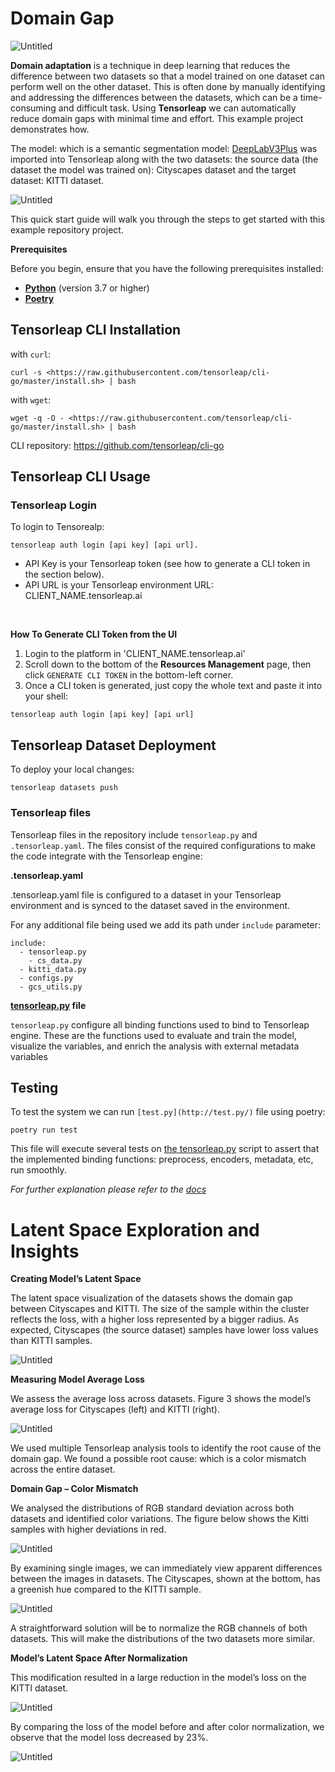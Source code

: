 # Domain Gap

![Untitled](domain_gap/images/domain_gap.png)

**Domain adaptation** is a technique in deep learning that reduces the difference between two datasets so that a model trained on one dataset can perform well on the other dataset. This is often done by manually identifying and addressing the differences between the datasets, which can be a time-consuming and difficult task. Using **Tensorleap** we can automatically reduce domain gaps with minimal time and effort. This example project demonstrates how. 

The model: which is a semantic segmentation model: [DeepLabV3Plus](https://github.com/VainF/DeepLabV3Plus-Pytorch) was imported into Tensorleap along with the two datasets: the source data (the dataset the model was trained on): Cityscapes dataset and the target dataset: KITTI dataset. 

![Untitled](domain_gap/images/cs_kitti_masks.png)

This quick start guide will walk you through the steps to get started with this example repository project.

**Prerequisites**

Before you begin, ensure that you have the following prerequisites installed:

- **[Python](https://www.python.org/)** (version 3.7 or higher)
- **[Poetry](https://python-poetry.org/)**

## Tensorleap **CLI Installation**

with `curl`:

```
curl -s <https://raw.githubusercontent.com/tensorleap/cli-go/master/install.sh> | bash
```

with `wget`:

```
wget -q -O - <https://raw.githubusercontent.com/tensorleap/cli-go/master/install.sh> | bash
```

CLI repository: https://github.com/tensorleap/cli-go

## Tensorleap CLI Usage

### Tensorleap **Login**

To login to Tensorealp:

```
tensorleap auth login [api key] [api url].

```

- API Key is your Tensorleap token (see how to generate a CLI token in the section below).
- API URL is your Tensorleap environment URL: CLIENT_NAME.tensorleap.ai

<br>

**How To Generate CLI Token from the UI**

1. Login to the platform in 'CLIENT_NAME.tensorleap.ai'
2. Scroll down to the bottom of the **Resources Management** page, then click `GENERATE CLI TOKEN` in the bottom-left corner.
3. Once a CLI token is generated, just copy the whole text and paste it into your shell:

```
tensorleap auth login [api key] [api url]

```

## Tensorleap **Dataset Deployment**

To deploy your local changes:

```
tensorleap datasets push

```

### **Tensorleap files**

Tensorleap files in the repository include `tensorleap.py` and `.tensorleap.yaml`. The files consist of the  required configurations to make the code integrate with the Tensorleap engine:

**.tensorleap.yaml**

.tensorleap.yaml file is configured to a dataset in your Tensorleap environment and is synced to the dataset saved in the environment.

For any additional file being used we add its path under `include` parameter:

```
include:
  - tensorleap.py
	- cs_data.py
  - kitti_data.py
  - configs.py
  - gcs_utils.py

```

**[tensorleap.py](http://tensorleap.py/) file**

`tensorleap.py` configure all binding functions used to bind to Tensorleap engine. These are the functions used to evaluate and train the model, visualize the variables, and enrich the analysis with external metadata variables

## Testing

To test the system we can run `[test.py](http://test.py/)` file using poetry:

```
poetry run test

```

This file will execute several tests on [the tensorleap.py](http://tensorleap.py/) script to assert that the implemented binding functions: preprocess, encoders,  metadata, etc,  run smoothly.

*For further explanation please refer to the [docs](https://docs.tensorleap.ai/)*

# Latent Space Exploration and Insights

**Creating Model’s Latent Space**

The latent space visualization of the datasets shows the domain gap between Cityscapes and KITTI. The size of the sample within the cluster reflects the loss, with a higher loss represented by a bigger radius. As expected, Cityscapes (the source dataset) samples have lower loss values than KITTI samples.

![Untitled](domain_gap/images/latent_space_before_norm.png)

**Measuring Model Average Loss**

We assess the average loss across datasets. Figure 3 shows the model’s average loss for Cityscapes (left) and KITTI (right).

![Untitled](domain_gap/images/before_norm_plot.png)

We used multiple Tensorleap analysis tools to identify the root cause of the domain gap. We found a possible root cause: which is a color mismatch across the entire dataset.

**Domain Gap – Color Mismatch**

We analysed the distributions of RGB standard deviation across both datasets and identified color variations. The figure below shows the Kitti samples with higher deviations in red.

![Untitled](domain_gap/images/std_diff.png)

By examining single images, we can immediately view apparent differences between the images in datasets. The Cityscapes, shown at the bottom, has a greenish hue compared to the KITTI sample. 

![Untitled](domain_gap/images/single_samples_vis.png)

A straightforward solution will be to normalize the RGB channels of both datasets. This will make the distributions of the two datasets more similar.

**Model’s Latent Space After Normalization**

This modification resulted in a large reduction in the model’s loss on the KITTI dataset.

![Untitled](domain_gap/images/latent_space_after_norm.png)

By comparing the loss of the model before and after color normalization, we observe that the model loss decreased by 23%.

![Untitled](domain_gap/images/loss_diff_after_norm.png)

